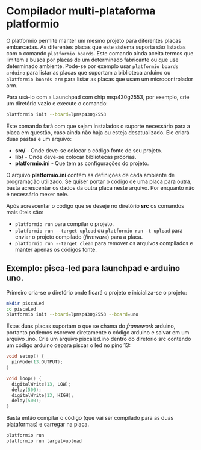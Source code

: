 # Compilador multi-plataforma platformio

O platformio permite manter um mesmo projeto para diferentes placas embarcadas.
As diferentes placas que este sistema suporta são listadas com o comando `platformio boards`. Este comando ainda aceita termos que limitem a busca por placas de um determinado fabricante ou que use determinado ambiente. Pode-se por exemplo usar `platformio boards arduino` para listar as placas que suportam a biblioteca arduino ou `platformio boards arm` para listar as placas que usam um microcontrolador arm.

Para usá-lo com a Launchpad com chip msp430g2553, por exemplo, crie um diretório vazio e execute o comando:
```bash
platformio init --board=lpmsp430g2553
```
Este comando fará com que sejam instalados o suporte necessário para a placa em questão, caso ainda não haja ou esteja desatualizado. Ele criará duas pastas e um arquivo:

- **src/** - Onde deve-se colocar o código fonte de seu projeto.
- **lib/** - Onde deve-se colocar bibliotecas próprias.
- **platformio.ini** - Que tem as configurações do projeto.

O arquivo **platformio.ini** contém as definições de cada ambiente de programação utilizado. Se quiser portar o código de uma placa para outra, basta acrescentar os dados da outra placa neste arquivo. Por enquanto não é necessário mexer nele.

Após acrescentar o código que se deseje no diretório **src** os comandos mais úteis são:
- `platformio run` para compilar o projeto.
- `platformio run --target upload` ou `platformio run -t upload` para enviar o projeto compilado (*firmware*) para a placa.
- `platformio run --target clean` para remover os arquivos compilados e manter apenas os códigos fonte.

## Exemplo: pisca-led para launchpad e arduino uno.

Primeiro cria-se o diretório onde ficará o projeto e inicializa-se o projeto:
```bash
mkdir piscaLed
cd piscaLed
platformio init --board=lpmsp430g2553 --board=uno
```

Estas duas placas suportam o que se chama do _framework_ arduino, portanto podemos escrever diretamente o código arduino e salvar em um arquivo .ino. Crie um arquivo piscaled.ino dentro do diretório src contendo um código arduino depara piscar o led no pino 13:
```c
void setup() {
  pinMode(13,OUTPUT);
}

void loop() {
  digitalWrite(13, LOW);
  delay(500);
  digitalWrite(13, HIGH);
  delay(500);
}
```

Basta então compilar o código (que vai ser compilado para as duas plataformas) e carregar na placa.
```bash
platformio run
platformio run target=upload
```
